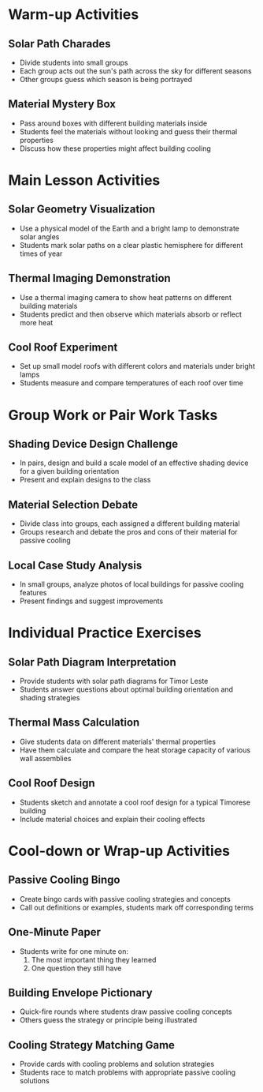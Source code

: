 # Warm-up Activities

## Solar Path Charades
- Divide students into small groups
- Each group acts out the sun's path across the sky for different seasons
- Other groups guess which season is being portrayed

## Material Mystery Box
- Pass around boxes with different building materials inside
- Students feel the materials without looking and guess their thermal properties
- Discuss how these properties might affect building cooling

# Main Lesson Activities

## Solar Geometry Visualization
- Use a physical model of the Earth and a bright lamp to demonstrate solar angles
- Students mark solar paths on a clear plastic hemisphere for different times of year

## Thermal Imaging Demonstration
- Use a thermal imaging camera to show heat patterns on different building materials
- Students predict and then observe which materials absorb or reflect more heat

## Cool Roof Experiment
- Set up small model roofs with different colors and materials under bright lamps
- Students measure and compare temperatures of each roof over time

# Group Work or Pair Work Tasks

## Shading Device Design Challenge
- In pairs, design and build a scale model of an effective shading device for a given building orientation
- Present and explain designs to the class

## Material Selection Debate
- Divide class into groups, each assigned a different building material
- Groups research and debate the pros and cons of their material for passive cooling

## Local Case Study Analysis
- In small groups, analyze photos of local buildings for passive cooling features
- Present findings and suggest improvements

# Individual Practice Exercises

## Solar Path Diagram Interpretation
- Provide students with solar path diagrams for Timor Leste
- Students answer questions about optimal building orientation and shading strategies

## Thermal Mass Calculation
- Give students data on different materials' thermal properties
- Have them calculate and compare the heat storage capacity of various wall assemblies

## Cool Roof Design
- Students sketch and annotate a cool roof design for a typical Timorese building
- Include material choices and explain their cooling effects

# Cool-down or Wrap-up Activities

## Passive Cooling Bingo
- Create bingo cards with passive cooling strategies and concepts
- Call out definitions or examples, students mark off corresponding terms

## One-Minute Paper
- Students write for one minute on:
  1. The most important thing they learned
  2. One question they still have

## Building Envelope Pictionary
- Quick-fire rounds where students draw passive cooling concepts
- Others guess the strategy or principle being illustrated

## Cooling Strategy Matching Game
- Provide cards with cooling problems and solution strategies
- Students race to match problems with appropriate passive cooling solutions